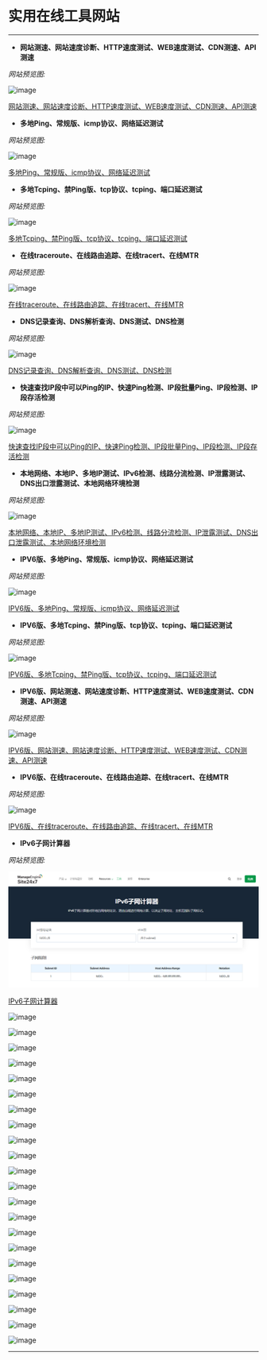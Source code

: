# 实用在线工具网站

-------------------------

- **网站测速、网站速度诊断、HTTP速度测试、WEB速度测试、CDN测速、API测速**

*网站预览图:*

![image](/img/实用网站/在线工具网站/1.png)

[网站测速、网站速度诊断、HTTP速度测试、WEB速度测试、CDN测速、API测速](https://www.itdog.cn/http "网站测速、网站速度诊断、HTTP速度测试、WEB速度测试、CDN测速、API测速")

- **多地Ping、常规版、icmp协议、网络延迟测试**

*网站预览图:*

![image](/img/实用网站/在线工具网站/2.png)

[多地Ping、常规版、icmp协议、网络延迟测试](https://www.itdog.cn/ping "多地Ping、常规版、icmp协议、网络延迟测试")

- **多地Tcping、禁Ping版、tcp协议、tcping、端口延迟测试**

*网站预览图:*

![image](/img/实用网站/在线工具网站/3.png)

[多地Tcping、禁Ping版、tcp协议、tcping、端口延迟测试]( "多地Tcping、禁Ping版、tcp协议、tcping、端口延迟测试")

- **在线traceroute、在线路由追踪、在线tracert、在线MTR**

*网站预览图:*

![image](/img/实用网站/在线工具网站/4.png)

[在线traceroute、在线路由追踪、在线tracert、在线MTR](https://www.itdog.cn/traceroute "在线traceroute、在线路由追踪、在线tracert、在线MTR")

- **DNS记录查询、DNS解析查询、DNS测试、DNS检测**

*网站预览图:*

![image](/img/实用网站/在线工具网站/5.png)

[DNS记录查询、DNS解析查询、DNS测试、DNS检测](https://www.itdog.cn/dns "DNS记录查询、DNS解析查询、DNS测试、DNS检测")

- **快速查找IP段中可以Ping的IP、快速Ping检测、IP段批量Ping、IP段检测、IP段存活检测**

*网站预览图:*

![image](/img/实用网站/在线工具网站/6.png)

[快速查找IP段中可以Ping的IP、快速Ping检测、IP段批量Ping、IP段检测、IP段存活检测](https://www.itdog.cn/find_ping "快速查找IP段中可以Ping的IP、快速Ping检测、IP段批量Ping、IP段检测、IP段存活检测")

- **本地网络、本地IP、多地IP测试、IPv6检测、线路分流检测、IP泄露测试、DNS出口泄露测试、本地网络环境检测**

*网站预览图:*

![image](/img/实用网站/在线工具网站/7.png)

[本地网络、本地IP、多地IP测试、IPv6检测、线路分流检测、IP泄露测试、DNS出口泄露测试、本地网络环境检测](https://www.itdog.cn/localhost "本地网络、本地IP、多地IP测试、IPv6检测、线路分流检测、IP泄露测试、DNS出口泄露测试、本地网络环境检测")

- **IPV6版、多地Ping、常规版、icmp协议、网络延迟测试**

*网站预览图:*

![image](/img/实用网站/在线工具网站/8.png)

[IPV6版、多地Ping、常规版、icmp协议、网络延迟测试](https://www.itdog.cn/ping_ipv6 "IPV6版、多地Ping、常规版、icmp协议、网络延迟测试")

- **IPV6版、多地Tcping、禁Ping版、tcp协议、tcping、端口延迟测试**

*网站预览图:*

![image](/img/实用网站/在线工具网站/9.png)

[IPV6版、多地Tcping、禁Ping版、tcp协议、tcping、端口延迟测试](https://www.itdog.cn/tcping_ipv6 "IPV6版、多地Tcping、禁Ping版、tcp协议、tcping、端口延迟测试")

- **IPV6版、网站测速、网站速度诊断、HTTP速度测试、WEB速度测试、CDN测速、API测速**

*网站预览图:*

![image](/img/实用网站/在线工具网站/10.png)

[IPV6版、网站测速、网站速度诊断、HTTP速度测试、WEB速度测试、CDN测速、API测速]( "IPV6版、网站测速、网站速度诊断、HTTP速度测试、WEB速度测试、CDN测速、API测速")

- **IPV6版、在线traceroute、在线路由追踪、在线tracert、在线MTR**

*网站预览图:*

![image](/img/实用网站/在线工具网站/11.png)

[IPV6版、在线traceroute、在线路由追踪、在线tracert、在线MTR]( "IPV6版、在线traceroute、在线路由追踪、在线tracert、在线MTR")

- **IPv6子网计算器**

*网站预览图:*

![image](/img/实用网站/在线工具网站/12.png)

[IPv6子网计算器](https://www.site24x7.com/zhcn/tools/ipv6-subnetcalculator.html "IPv6子网计算器")

![image](/img/实用网站/在线工具网站/.png)

[]( "")

![image](/img/实用网站/在线工具网站/.png)

[]( "")

![image](/img/实用网站/在线工具网站/.png)

[]( "")

![image](/img/实用网站/在线工具网站/.png)

[]( "")

![image](/img/实用网站/在线工具网站/.png)

[]( "")

![image](/img/实用网站/在线工具网站/.png)

[]( "")

![image](/img/实用网站/在线工具网站/.png)

[]( "")

![image](/img/实用网站/在线工具网站/.png)

[]( "")

![image](/img/实用网站/在线工具网站/.png)

[]( "")

![image](/img/实用网站/在线工具网站/.png)

[]( "")

![image](/img/实用网站/在线工具网站/.png)

[]( "")

![image](/img/实用网站/在线工具网站/.png)

[]( "")

![image](/img/实用网站/在线工具网站/.png)

[]( "")

![image](/img/实用网站/在线工具网站/.png)

[]( "")

![image](/img/实用网站/在线工具网站/.png)

[]( "")

![image](/img/实用网站/在线工具网站/.png)

[]( "")

![image](/img/实用网站/在线工具网站/.png)

[]( "")

![image](/img/实用网站/在线工具网站/.png)

[]( "")

![image](/img/实用网站/在线工具网站/.png)

[]( "")

![image](/img/实用网站/在线工具网站/.png)

[]( "")

![image](/img/实用网站/在线工具网站/.png)

[]( "")

![image](/img/实用网站/在线工具网站/.png)

[]( "")


-------------------------